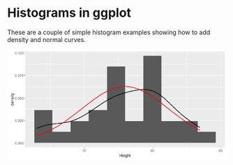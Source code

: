 # Histograms in ggplot

These are a couple of simple histogram examples showing
how to add density and normal curves.

![tree width](https://github.com/mihobu/R-Help/raw/master/ggplot/ggplot-histograms/hist.png "tree width")
